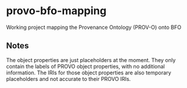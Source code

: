 # provo-bfo-mapping
Working project mapping the Provenance Ontology (PROV-O) onto BFO 

## Notes
The object properties are just placeholders at the moment. They only contain the labels of PROVO object properties, with no additional information. The IRIs for those object properties are also temporary placeholders and not accurate to their PROVO IRIs. 
